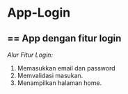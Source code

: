 # App-Login
==
App dengan fitur login
--
*Alur Fitur Login:*
1. Memasukkan email dan password
2. Memvalidasi masukan.
3. Menampilkan halaman home.
